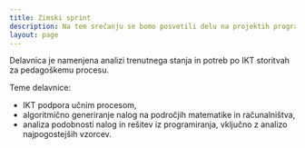 ```yaml
---
title: Zimski sprint
description: Na tem srečanju se bomo posvetili delu na projektih programerske narave.
layout: page
---
```


Delavnica je namenjena analizi trenutnega stanja in potreb po IKT storitvah za pedagoškemu procesu.

Teme delavnice:

* IKT podpora učnim procesom,
* algoritmično generiranje nalog na področjih matematike in računalništva,
* analiza podobnosti nalog in rešitev iz programiranja, vključno z analizo najpogostejših vzorcev.
